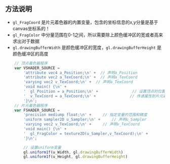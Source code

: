 ## 方法说明

* `gl_FragCoord` 是片元着色器的内置变量，包含的坐标信息的x,y分量是基于canvas坐标系的！
* `gl_FragColor` 中分量范围在0-1之间，所以需要除上颜色缓冲区的宽或者高来求出对于数据
* `gl.drawingBufferWidth` 是颜色缓冲区的宽度，`gl.drawingBufferHeight` 是颜色缓冲区的高度

```javascript
    // 顶点着色器程序
    var VSHADER_SOURCE =
        'attribute vec4 a_Position;\n' +  // 声明a_Position
        'attribute vec2 a_TexCoord;\n' +  // 声明a_TexCoord
        'varying vec2 v_TexCoord;\n' +  // 声明a_TexCoord
        'void main() {\n' +
        '  gl_Position = a_Position;\n' +               // 设置顶点的位置，必须设置，由全局变量a_Position赋值
        '  v_TexCoord = a_TexCoord;\n' +               // 传递属性到片元着色器
        '}\n';
    // 片元着色器程序
    var FSHADER_SOURCE =
        'precision mediump float;\n' +     // 指定变量的范围和精度
        'uniform sampler2D u_Sampler;\n' +     // 声明u_Sampler
        'varying vec2 v_TexCoord;\n' +     // 声明v_TexCoord
        'void main() {\n' +
        '  gl_FragColor = texture2D(u_Sampler,v_TexCoord);\n' +
        '}\n';
```
 
```javascript
        // 设置uniform变量
        gl.uniform1f(u_Width, gl.drawingBufferWidth)
        gl.uniform1f(u_Height, gl.drawingBufferHeight)
```